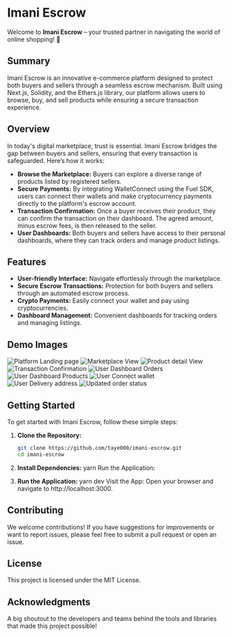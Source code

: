 # Imani Escrow

Welcome to **Imani Escrow** – your trusted partner in navigating the world of online shopping! 🚀

## Summary

Imani Escrow is an innovative e-commerce platform designed to protect both buyers and sellers through a seamless escrow mechanism. Built using Next.js, Solidity, and the Ethers.js library, our platform allows users to browse, buy, and sell products while ensuring a secure transaction experience.

## Overview

In today's digital marketplace, trust is essential. Imani Escrow bridges the gap between buyers and sellers, ensuring that every transaction is safeguarded. Here’s how it works:

- **Browse the Marketplace:** Buyers can explore a diverse range of products listed by registered sellers.
- **Secure Payments:** By integrating WalletConnect using the Fuel SDK, users can connect their wallets and make cryptocurrency payments directly to the platform's escrow account.
- **Transaction Confirmation:** Once a buyer receives their product, they can confirm the transaction on their dashboard. The agreed amount, minus escrow fees, is then released to the seller.
- **User Dashboards:** Both buyers and sellers have access to their personal dashboards, where they can track orders and manage product listings.

## Features

- **User-friendly Interface:** Navigate effortlessly through the marketplace.
- **Secure Escrow Transactions:** Protection for both buyers and sellers through an automated escrow process.
- **Crypto Payments:** Easily connect your wallet and pay using cryptocurrencies.
- **Dashboard Management:** Convenient dashboards for tracking orders and managing listings.

## Demo Images

![Platform Landing page](./public/images/landing.png)
![Marketplace View](./public/images/marketplace.png)
![Product detail View](./public/images/productdetail.png)
![Transaction Confirmation](./public/images/confirmtransaction.png)
![User Dashboard Orders](./public/images/dashboardorders.png)
![User Dashboard Products](./public/images/dashboardproducts.png)
![User Connect wallet](./public/images/connectwallet.png)
![User Delivery address](./public/images/deliveryaddress.png)
![Updated order status](./public/images/updateorderstatus.png)

## Getting Started

To get started with Imani Escrow, follow these simple steps:

1. **Clone the Repository:**

   ```bash
   git clone https://github.com/taye000/imani-escrow.git
   cd imani-escrow

2. **Install Dependencies:**
    yarn
    Run the Application:

3. **Run the Application:**
    yarn dev
    Visit the App: Open your browser and navigate to http://localhost:3000.

## Contributing
We welcome contributions! If you have suggestions for improvements or want to report issues, please feel free to submit a pull request or open an issue.

## License
This project is licensed under the MIT License.

## Acknowledgments
A big shoutout to the developers and teams behind the tools and libraries that made this project possible!